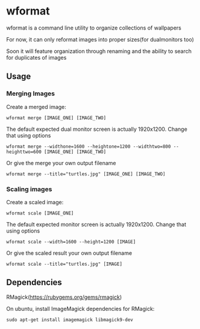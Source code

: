 # wformat

wformat is a command line utility to organize collections of wallpapers

For now, it can only reformat images into proper sizes(for dualmonitors
too)

Soon it will feature organization through renaming and the ability to 
search for duplicates of images

## Usage

### Merging Images

Create a merged image:

`wformat merge [IMAGE_ONE] [IMAGE_TWO]`

The default expected dual monitor screen is actually 1920x1200. Change
that using options

`wformat merge --widthone=1600 --heightone=1200 --widthtwo=800
--heighttwo=600 [IMAGE_ONE] [IMAGE_TWO]`

Or give the merge your own output filename

`wformat merge --title="turtles.jpg" [IMAGE_ONE] [IMAGE_TWO]`

### Scaling images

Create a scaled image:

`wformat scale [IMAGE_ONE]`

The default expected monitor screen is actually 1920x1200. Change
that using options

`wformat scale --width=1600 --height=1200 [IMAGE]`

Or give the scaled result your own output filename

`wformat scale --title="turtles.jpg" [IMAGE]`

## Dependencies

RMagick(https://rubygems.org/gems/rmagick)

On ubuntu, install ImageMagick dependencies for RMagick:

`sudo apt-get install imagemagick libmagick9-dev`
